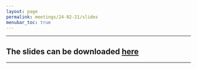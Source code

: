 ```yaml
---
layout: page
permalink: meetings/24-02-21/slides
menubar_toc: true
---
```


<script src="{{ site.baseurl }}/assets/js/vanilla-back-to-top.min.js"></script>
<script>addBackToTop()</script>



---

## The slides can be downloaded [here](assets/DW.2024-02-21.V4.pdf)
---

<object data="assets/DW.2024-02-21.V4.pdf" width="1000" height="1000" type='application/pdf'></object>